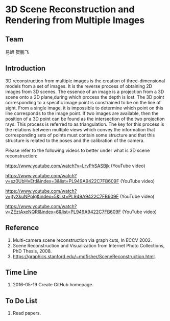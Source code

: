 # 3D Scene Reconstruction and Rendering from Multiple Images


## Team

 易旭  贺鹏飞

## Introduction

3D reconstruction from multiple images is the creation of three-dimensional models from a set of images. It is the reverse process of obtaining 2D images from 3D scenes.
The essence of an image is a projection from a 3D scene onto a 2D plane,during which process the depth is lost. The 3D point corresponding to a specific image point is constrained to be on the line of sight. From a single image, it is impossible to determine which point on this line corresponds to the image point. If two images are available, then the position of a 3D point
can be found as the intersection of the two projection rays. This process is referred to as triangulation. The key for this process is the relations between multiple views which convey the information that corresponding sets of points must contain some structure and that this structure is related to the poses and the calibration of the camera.

Please refer to the following videos to better under what is 3D scene reconstruction:

https://www.youtube.com/watch?v=LrvPhSASBjk (YouTube video)

https://www.youtube.com/watch?v=sz0UbHvEttI&index=3&list=PL949A9422C7FB609F (YouTube video)

https://www.youtube.com/watch?v=jtyXkuNPpIg&index=5&list=PL949A9422C7FB609F (YouTube video)

https://www.youtube.com/watch?v=ZEztAxeNQRI&index=6&list=PL949A9422C7FB609F (YouTube video)


## Reference
1. Multi-camera scene reconstruction via graph cuts, In ECCV 2002.
2. Scene Reconstruction and Visualization from Internet Photo Collections,
PhD Thesis, 2008.
3. https://graphics.stanford.edu/~mdfisher/SceneReconstruction.html.


## Time Line
1. 2016-05-19 Create GitHub homepage.

## To Do List
1. Read papers.
